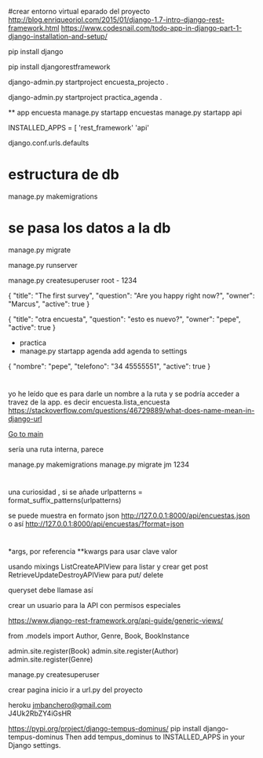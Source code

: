 #crear entorno virtual eparado del proyecto
http://blog.enriqueoriol.com/2015/01/django-1.7-intro-django-rest-framework.html
https://www.codesnail.com/todo-app-in-django-part-1-django-installation-and-setup/

pip install django

pip install djangorestframework

django-admin.py startproject encuesta_projecto .

django-admin.py startproject practica_agenda .
 
 ** app encuesta
 manage.py startapp encuestas
 manage.py startapp api
 
 
INSTALLED_APPS = [
    'rest_framework'
    'api'
 
django.conf.urls.defaults

# estructura de db
manage.py makemigrations
# se pasa los datos a la db
manage.py migrate

manage.py runserver

manage.py createsuperuser
root - 1234

{
"title": "The first survey",
"question": "Are you happy right now?",
"owner": "Marcus",
"active": true
}

{
"title": "otra encuesta",
"question": "esto es nuevo?",
"owner": "pepe",
"active": true
}

* practica
*  manage.py startapp agenda
add agenda to settings 

{
"nombre": "pepe",
"telefono": "34 45555551",
"active": true
}
#
yo he leído que es para darle un nombre a la ruta
y se podría acceder a travez de la app. es decir encuesta.lista_encuesta
https://stackoverflow.com/questions/46729889/what-does-name-mean-in-django-url

<a href="{% url 'encuesta.lista_encuesta' %}">Go to main</a>

sería una ruta interna, parece


manage.py makemigrations
manage.py migrate
jm
1234


#
una curiosidad , si se añade
urlpatterns = format_suffix_patterns(urlpatterns)

se puede muestra en formato json
http://127.0.0.1:8000/api/encuestas.json
o así 
http://127.0.0.1:8000/api/encuestas/?format=json

#
 *args, por referencia
 **kwargs para usar clave valor
 
 
 usando mixings
 ListCreateAPIView para listar y crear  get post
 RetrieveUpdateDestroyAPIView para put/ delete
 
 queryset debe llamase así
 
 crear un usuario para la API con permisos especiales
 
 https://www.django-rest-framework.org/api-guide/generic-views/
 
 from .models import Author, Genre, Book, BookInstance

admin.site.register(Book)
admin.site.register(Author)
admin.site.register(Genre)


  manage.py createsuperuser
  
  crear pagina inicio
  ir a url.py del proyecto
  
  heroku
  jmbanchero@gmail.com		
J4Uk2RbZY4iGsHR


https://pypi.org/project/django-tempus-dominus/
pip install django-tempus-dominus
Then add tempus_dominus to INSTALLED_APPS in your Django settings.